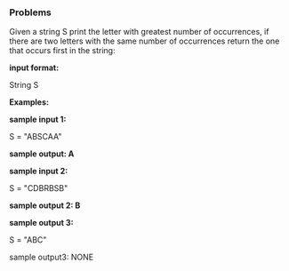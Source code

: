 ### Problems

Given a string S print the letter with greatest number of occurrences, if there are two letters with the same number of occurrences return the one that occurs first in the string:


**input format:**

String S



**Examples:**


**sample input 1:**

S = "ABSCAA"

**sample output: A**


**sample input 2:**

S = "CDBRBSB"

**sample output 2: B**


**sample output 3:**

S = "ABC"

sample output3: NONE